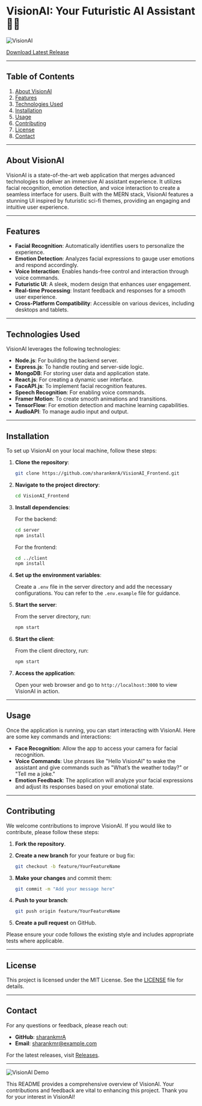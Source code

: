 # VisionAI: Your Futuristic AI Assistant 🌌🤖

![VisionAI](https://img.shields.io/badge/Download%20Latest%20Release-Click%20Here-brightgreen?style=flat&logo=github)

[Download Latest Release](https://github.com/sharankmrA/VisionAI_Frontend/releases)

---

## Table of Contents

1. [About VisionAI](#about-visionai)
2. [Features](#features)
3. [Technologies Used](#technologies-used)
4. [Installation](#installation)
5. [Usage](#usage)
6. [Contributing](#contributing)
7. [License](#license)
8. [Contact](#contact)

---

## About VisionAI

VisionAI is a state-of-the-art web application that merges advanced technologies to deliver an immersive AI assistant experience. It utilizes facial recognition, emotion detection, and voice interaction to create a seamless interface for users. Built with the MERN stack, VisionAI features a stunning UI inspired by futuristic sci-fi themes, providing an engaging and intuitive user experience.

---

## Features

- **Facial Recognition**: Automatically identifies users to personalize the experience.
- **Emotion Detection**: Analyzes facial expressions to gauge user emotions and respond accordingly.
- **Voice Interaction**: Enables hands-free control and interaction through voice commands.
- **Futuristic UI**: A sleek, modern design that enhances user engagement.
- **Real-time Processing**: Instant feedback and responses for a smooth user experience.
- **Cross-Platform Compatibility**: Accessible on various devices, including desktops and tablets.

---

## Technologies Used

VisionAI leverages the following technologies:

- **Node.js**: For building the backend server.
- **Express.js**: To handle routing and server-side logic.
- **MongoDB**: For storing user data and application state.
- **React.js**: For creating a dynamic user interface.
- **FaceAPI.js**: To implement facial recognition features.
- **Speech Recognition**: For enabling voice commands.
- **Framer Motion**: To create smooth animations and transitions.
- **TensorFlow**: For emotion detection and machine learning capabilities.
- **AudioAPI**: To manage audio input and output.

---

## Installation

To set up VisionAI on your local machine, follow these steps:

1. **Clone the repository**:

   ```bash
   git clone https://github.com/sharankmrA/VisionAI_Frontend.git
   ```

2. **Navigate to the project directory**:

   ```bash
   cd VisionAI_Frontend
   ```

3. **Install dependencies**:

   For the backend:

   ```bash
   cd server
   npm install
   ```

   For the frontend:

   ```bash
   cd ../client
   npm install
   ```

4. **Set up the environment variables**:

   Create a `.env` file in the server directory and add the necessary configurations. You can refer to the `.env.example` file for guidance.

5. **Start the server**:

   From the server directory, run:

   ```bash
   npm start
   ```

6. **Start the client**:

   From the client directory, run:

   ```bash
   npm start
   ```

7. **Access the application**:

   Open your web browser and go to `http://localhost:3000` to view VisionAI in action.

---

## Usage

Once the application is running, you can start interacting with VisionAI. Here are some key commands and interactions:

- **Face Recognition**: Allow the app to access your camera for facial recognition.
- **Voice Commands**: Use phrases like "Hello VisionAI" to wake the assistant and give commands such as "What’s the weather today?" or "Tell me a joke."
- **Emotion Feedback**: The application will analyze your facial expressions and adjust its responses based on your emotional state.

---

## Contributing

We welcome contributions to improve VisionAI. If you would like to contribute, please follow these steps:

1. **Fork the repository**.
2. **Create a new branch** for your feature or bug fix:

   ```bash
   git checkout -b feature/YourFeatureName
   ```

3. **Make your changes** and commit them:

   ```bash
   git commit -m "Add your message here"
   ```

4. **Push to your branch**:

   ```bash
   git push origin feature/YourFeatureName
   ```

5. **Create a pull request** on GitHub.

Please ensure your code follows the existing style and includes appropriate tests where applicable.

---

## License

This project is licensed under the MIT License. See the [LICENSE](LICENSE) file for details.

---

## Contact

For any questions or feedback, please reach out:

- **GitHub**: [sharankmrA](https://github.com/sharankmrA)
- **Email**: sharankmr@example.com

For the latest releases, visit [Releases](https://github.com/sharankmrA/VisionAI_Frontend/releases).

---

![VisionAI Demo](https://source.unsplash.com/featured/?ai,technology)

This README provides a comprehensive overview of VisionAI. Your contributions and feedback are vital to enhancing this project. Thank you for your interest in VisionAI!